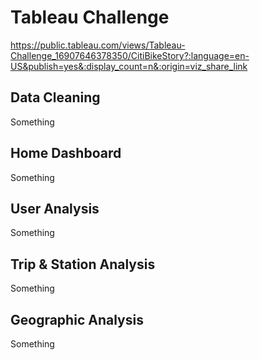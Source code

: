 # Tableau Challenge

https://public.tableau.com/views/Tableau-Challenge_16907646378350/CitiBikeStory?:language=en-US&publish=yes&:display_count=n&:origin=viz_share_link

## Data Cleaning

Something

## Home Dashboard

Something

## User Analysis

Something

## Trip & Station Analysis

Something

## Geographic Analysis

Something
